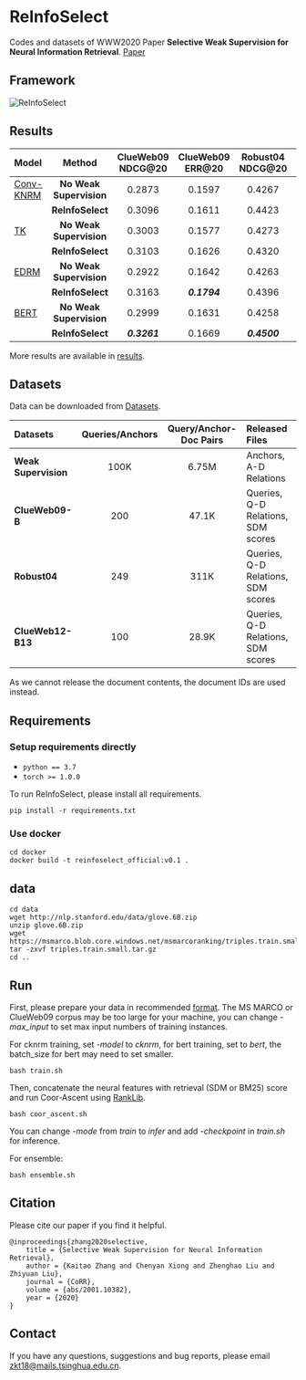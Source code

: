 # ReInfoSelect
Codes and datasets of WWW2020 Paper **Selective Weak Supervision for Neural Information Retrieval**. [Paper](https://arxiv.org/pdf/2001.10382.pdf)

## Framework

![ReInfoSelect](./ReInfoSelect.png)

## Results

|Model|Method|ClueWeb09 NDCG@20|ClueWeb09 ERR@20|Robust04 NDCG@20|Robust04 ERR@20|ClueWeb12 NDCG@20|ClueWeb12 ERR@20|
|:----|:----:|:---------------:|:--------------:|:--------------:|:-------------:|:---------------:|:--------------:|
|[Conv-KNRM](http://www.cs.cmu.edu/~zhuyund/papers/WSDM_2018_Dai.pdf)|**No Weak Supervision**|0.2873|0.1597|0.4267|0.1168|0.1123|0.0915|
||**ReInfoSelect**|0.3096|0.1611|0.4423|0.1202|0.1225|***0.1044***|
|[TK](https://arxiv.org/pdf/1912.01385.pdf)|**No Weak Supervision**|0.3003|0.1577|0.4273|0.1163|0.1192|0.0991|
||**ReInfoSelect**|0.3103|0.1626|0.4320|0.1183|***0.1297***|0.1043|
|[EDRM](https://www.aclweb.org/anthology/P18-1223.pdf)|**No Weak Supervision**|0.2922|0.1642|0.4263|0.1158|0.1119|0.0910|
||**ReInfoSelect**|0.3163|***0.1794***|0.4396|0.1208|0.1215|0.0980|
|[BERT](https://arxiv.org/pdf/1810.04805.pdf)|**No Weak Supervision**|0.2999|0.1631|0.4258|0.1163|0.1190|0.0963|
||**ReInfoSelect**|***0.3261***|0.1669|***0.4500***|***0.1220***|0.1276|0.0997|

More results are available in [results](./results).

## Datasets
Data can be downloaded from [Datasets](https://cloud.tsinghua.edu.cn/d/77741ef1c1704866814a/).

|Datasets|Queries/Anchors|Query/Anchor-Doc Pairs|Released Files|
|:-------|:-------------:|:--------------------:|:-------------|
|**Weak Supervision**|100K|6.75M|Anchors, A-D Relations|
|**ClueWeb09-B**|200|47.1K|Queries, Q-D Relations, SDM scores|
|**Robust04**|249|311K|Queries, Q-D Relations, SDM scores|
|**ClueWeb12-B13**|100|28.9K|Queries, Q-D Relations, SDM scores|

As we cannot release the document contents, the document IDs are used instead.

## Requirements

### Setup requirements directly
* `python == 3.7`
* `torch >= 1.0.0`

To run ReInfoSelect, please install all requirements.
```
pip install -r requirements.txt
```

### Use docker

```
cd docker
docker build -t reinfoselect_official:v0.1 .
```

## data
```
cd data
wget http://nlp.stanford.edu/data/glove.6B.zip
unzip glove.6B.zip
wget https://msmarco.blob.core.windows.net/msmarcoranking/triples.train.small.tar.gz
tar -zxvf triples.train.small.tar.gz
cd ..
```

## Run
First, please prepare your data in recommended [format](./data). The MS MARCO or ClueWeb09 corpus may be too large for your machine, you can change *-max_input* to set max input numbers of training instances.

For cknrm training, set *-model* to *cknrm*, for bert training, set to *bert*, the batch\_size for bert may need to set smaller.
```
bash train.sh
```

Then, concatenate the neural features with retrieval (SDM or BM25) score and run Coor-Ascent using [RankLib](https://sourceforge.net/p/lemur/wiki/RankLib/).
```
bash coor_ascent.sh
```

You can change *-mode* from *train* to *infer* and add *-checkpoint* in *train.sh* for inference.

For ensemble:
```
bash ensemble.sh
```

## Citation
Please cite our paper if you find it helpful.

```
@inproceedings{zhang2020selective,
    title = {Selective Weak Supervision for Neural Information Retrieval},
    author = {Kaitao Zhang and Chenyan Xiong and Zhenghao Liu and Zhiyuan Liu},
    journal = {CoRR},
    volume = {abs/2001.10382},
    year = {2020}
}
```

## Contact
If you have any questions, suggestions and bug reports, please email zkt18@mails.tsinghua.edu.cn.
